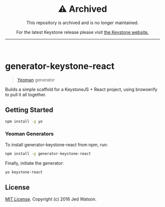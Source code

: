 <div align="center">
  <h1>⚠️ Archived</h1>
  <p>This repository is archived and is no longer maintained.</p>
  <p>For the latest Keystone release please visit <a href="https://keystonejs.com">the Keystone website.</a></p>
  <hr>
</div>
<br>

# generator-keystone-react

> [Yeoman](http://yeoman.io) generator

Builds a simple scaffold for a KeystoneJS + React project, using browserify to pull it all together.


## Getting Started

```bash
npm install -g yo
```

### Yeoman Generators


To install generator-keystone-react from npm, run:

```bash
npm install -g generator-keystone-react
```

Finally, initiate the generator:

```bash
yo keystone-react
```

## License

[MIT License](http://en.wikipedia.org/wiki/MIT_License). Copyright (c) 2016 Jed Watson.
